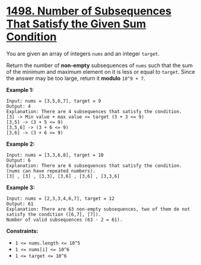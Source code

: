 # [1498. Number of Subsequences That Satisfy the Given Sum Condition](https://leetcode.com/problems/number-of-subsequences-that-satisfy-the-given-sum-condition/description/)

You are given an array of integers `nums` and an integer `target`.

Return the number of **non-empty**  subsequences of `nums` such that the sum of the minimum and maximum element on it is less or equal to `target`. Since the answer may be too large, return it **modulo**  `10^9 + 7`.

**Example 1:** 

```
Input: nums = [3,5,6,7], target = 9
Output: 4
Explanation: There are 4 subsequences that satisfy the condition.
[3] -> Min value + max value <= target (3 + 3 <= 9)
[3,5] -> (3 + 5 <= 9)
[3,5,6] -> (3 + 6 <= 9)
[3,6] -> (3 + 6 <= 9)
```

**Example 2:** 

```
Input: nums = [3,3,6,8], target = 10
Output: 6
Explanation: There are 6 subsequences that satisfy the condition. (nums can have repeated numbers).
[3] , [3] , [3,3], [3,6] , [3,6] , [3,3,6]
```

**Example 3:** 

```
Input: nums = [2,3,3,4,6,7], target = 12
Output: 61
Explanation: There are 63 non-empty subsequences, two of them do not satisfy the condition ([6,7], [7]).
Number of valid subsequences (63 - 2 = 61).
```

**Constraints:** 

- `1 <= nums.length <= 10^5`
- `1 <= nums[i] <= 10^6`
- `1 <= target <= 10^6`